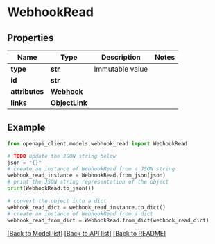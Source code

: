# WebhookRead


## Properties

Name | Type | Description | Notes
------------ | ------------- | ------------- | -------------
**type** | **str** | Immutable value | 
**id** | **str** |  | 
**attributes** | [**Webhook**](Webhook.md) |  | 
**links** | [**ObjectLink**](ObjectLink.md) |  | 

## Example

```python
from openapi_client.models.webhook_read import WebhookRead

# TODO update the JSON string below
json = "{}"
# create an instance of WebhookRead from a JSON string
webhook_read_instance = WebhookRead.from_json(json)
# print the JSON string representation of the object
print(WebhookRead.to_json())

# convert the object into a dict
webhook_read_dict = webhook_read_instance.to_dict()
# create an instance of WebhookRead from a dict
webhook_read_from_dict = WebhookRead.from_dict(webhook_read_dict)
```
[[Back to Model list]](../README.md#documentation-for-models) [[Back to API list]](../README.md#documentation-for-api-endpoints) [[Back to README]](../README.md)


